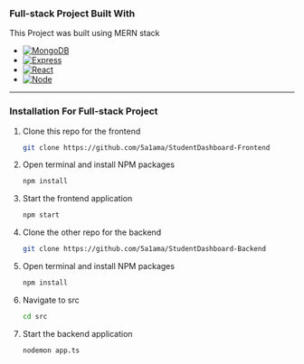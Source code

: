 [Express.js]: https://img.shields.io/badge/Express.js-404D59?style=for-the-badge&logo=express&logoColor=white
[Express-url]: https://expressjs.com/
[Node-url]: https://nodejs.org/
[Node.js]: https://img.shields.io/badge/node.js-8-brightgreen.svg
[React-url]: https://reactjs.org/
[React.js]: https://img.shields.io/badge/React-20232A?style=for-the-badge&logo=react&logoColor=61DAFB
[MongoDB-url]: https://www.mongodb.com/
[MongoDB]: https://img.shields.io/badge/MongoDB-47A248?style=for-the-badge&logo=mongodb&logoColor=white
[MongoDB-url]: https://www.mongodb.com/

### Full-stack Project Built With

This Project was built using MERN stack

* [![MongoDB][MongoDB]][MongoDB-url]
* [![Express][Express.js]][Express-url]
* [![React][React.js]][React-url]
* [![Node][Node.js]][Node-url]

---

### Installation For Full-stack Project
1. Clone this repo for the frontend
   ```sh
   git clone https://github.com/5a1ama/StudentDashboard-Frontend
   ```
2. Open terminal and install NPM packages
   ```sh
   npm install 
   ```
3. Start the frontend application
   ```sh
   npm start 
   ```
4. Clone the other repo for the backend
   ```sh
   git clone https://github.com/5a1ama/StudentDashboard-Backend
   ```
2. Open terminal and install NPM packages
   ```sh
   npm install 
   ```
3. Navigate to src
   ```sh
   cd src
   ```
4. Start the backend application 
   ```sh
   nodemon app.ts
   ```
